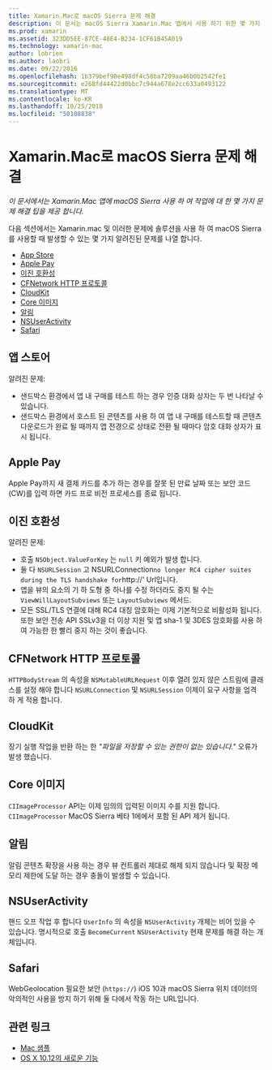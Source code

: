 ```yaml
---
title: Xamarin.Mac로 macOS Sierra 문제 해결
description: 이 문서는 macOS Sierra Xamarin.Mac 앱에서 사용 하기 위한 몇 가지 문제 해결 팁을 제공 합니다. 팁은 Mac 앱 스토어, Apple Pay, 이진 호환성, CFNetwork, CloudKit, 등와 관련이 있습니다.
ms.prod: xamarin
ms.assetid: 323DD5EE-87CE-48E4-B234-1CF61B45A019
ms.technology: xamarin-mac
author: lobrien
ms.author: laobri
ms.date: 09/22/2016
ms.openlocfilehash: 1b379bef98e498df4c58ba7209aa46b0b2542fe1
ms.sourcegitcommit: e268fd44422d0bbc7c944a678e2cc633a0493122
ms.translationtype: MT
ms.contentlocale: ko-KR
ms.lasthandoff: 10/25/2018
ms.locfileid: "50108838"
---
```

# <a name="xamarinmac---macos-sierra-troubleshooting"></a>Xamarin.Mac로 macOS Sierra 문제 해결

_이 문서에서는 Xamarin.Mac 앱에 macOS Sierra 사용 하 여 작업에 대 한 몇 가지 문제 해결 팁을 제공 합니다._

다음 섹션에서는 Xamarin.mac 및 이러한 문제에 솔루션을 사용 하 여 macOS Sierra를 사용할 때 발생할 수 있는 몇 가지 알려진된 문제를 나열 합니다.

- [App Store](#App-Store)
- [Apple Pay](#Apple-Pay)
- [이진 호환성](#Binary-Compatibility)
- [CFNetwork HTTP 프로토콜](#CFNetwork-HTTP-Protocol)
- [CloudKit](#CloudKit)
- [Core 이미지](#CoreImage)
- [알림](#Notifications)
- [NSUserActivity](#NSUserActivity)
- [Safari](#Safari)

<a name="App-Store" />

## <a name="app-store"></a>앱 스토어

알려진 문제:

- 샌드박스 환경에서 앱 내 구매를 테스트 하는 경우 인증 대화 상자는 두 번 나타날 수 있습니다.
- 샌드박스 환경에서 호스트 된 콘텐츠를 사용 하 여 앱 내 구매를 테스트할 때 콘텐츠 다운로드가 완료 될 때까지 앱 전경으로 상태로 전환 될 때마다 암호 대화 상자가 표시 됩니다.

<a name="Apple-Pay" />

## <a name="apple-pay"></a>Apple Pay

Apple Pay까지 새 결제 카드를 추가 하는 경우를 잘못 된 만료 날짜 또는 보안 코드 (CW)를 입력 하면 카드 프로 비전 프로세스를 종료 됩니다.

<a name="Binary-Compatibility" />

## <a name="binary-compatibility"></a>이진 호환성

알려진 문제:

- 호출 `NSObject.ValueForKey` 는 `null` 키 예외가 발생 합니다.
- 둘 다 `NSURLSession` 고 NSURLConnection` no longer RC4 cipher suites during the TLS handshake for `http://' Url입니다.
- 앱을 뷰의 요소의 기 하 도형 중 하나를 수정 하더라도 중지 될 수는 `ViewWillLayoutSubviews` 또는 `LayoutSubviews` 메서드.
- 모든 SSL/TLS 연결에 대해 RC4 대칭 암호화는 이제 기본적으로 비활성화 됩니다. 또한 보안 전송 API SSLv3을 더 이상 지원 및 앱 sha-1 및 3DES 암호화를 사용 하 여 가능한 한 빨리 중지 하는 것이 좋습니다.

<a name="CFNetwork-HTTP-Protocol" />

## <a name="cfnetwork-http-protocol"></a>CFNetwork HTTP 프로토콜

`HTTPBodyStream` 의 속성을 `NSMutableURLRequest` 이후 열려 있지 않은 스트림에 클래스를 설정 해야 합니다 `NSURLConnection` 및 `NSURLSession` 이제이 요구 사항을 엄격 하 게 적용 합니다.

<a name="CloudKit" />

## <a name="cloudkit"></a>CloudKit

장기 실행 작업을 반환 하는 한 _"파일을 저장할 수 있는 권한이 없는 있습니다."_ 오류가 발생 했습니다.

<a name="CoreImage" />

## <a name="core-image"></a>Core 이미지

`CIImageProcessor` API는 이제 임의의 입력된 이미지 수를 지원 합니다. `CIImageProcessor` MacOS Sierra 베타 1에에서 포함 된 API 제거 됩니다.

<a name="Notifications" />

## <a name="notifications"></a>알림

알림 콘텐츠 확장을 사용 하는 경우 뷰 컨트롤러 제대로 해제 되지 않습니다 및 확장 메모리 제한에 도달 하는 경우 충돌이 발생할 수 있습니다.

<a name="NSUserActivity" />

## <a name="nsuseractivity"></a>NSUserActivity

핸드 오프 작업 후 합니다 `UserInfo` 의 속성을 `NSUserActivity` 개체는 비어 있을 수 있습니다. 명시적으로 호출 `BecomeCurrent` `NSUserActivity` 현재 문제를 해결 하는 개체입니다.

<a name="Safari" />

## <a name="safari"></a>Safari

WebGeolocation 필요한 보안 (`https://`) iOS 10과 macOS Sierra 위치 데이터의 악의적인 사용을 방지 하기 위해 둘 다에서 작동 하는 URL입니다.







## <a name="related-links"></a>관련 링크

- [Mac 샘플](https://developer.xamarin.com/samples/mac/)
- [OS X 10.12의 새로운 기능](https://developer.apple.com/library/prerelease/content/releasenotes/MacOSX/WhatsNewInOSX/Articles/OSXv10.html#//apple_ref/doc/uid/TP40017145-SW1)
